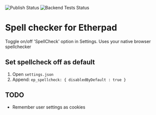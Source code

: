 ![Publish Status](https://github.com/ether/ep_spellcheck/workflows/Node.js%20Package/badge.svg) ![Backend Tests Status](https://github.com/ether/ep_spellcheck/workflows/Backend%20tests/badge.svg)

# Spell checker for Etherpad

Toggle on/off 'SpellCheck' option in Settings.  Uses your native browser spellchecker

## Set spellcheck off as default

1. Open `settings.json`
2. Append:
``ep_spellcheck: { disabledByDefault : true }``

## TODO

* Remember user settings as cookies
